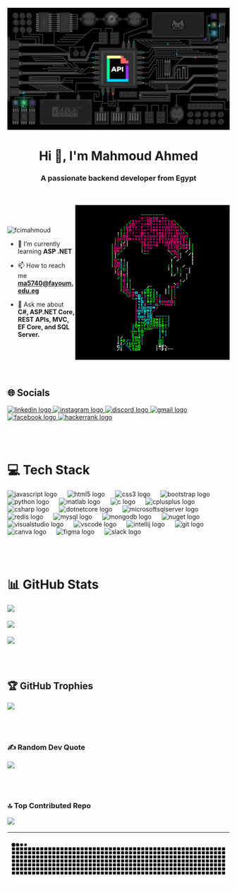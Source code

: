 ![MasterHead](https://github.com/fcimahmoud/fcimahmoud/blob/main/api-512d36c09662682717108a38bbb5c57d.gif)

<h1 align="center">Hi 👋, I'm Mahmoud Ahmed</h1>
<h3 align="center">A passionate backend developer from Egypt</h3>
<br>
<br>
<img align="right" alt="Coding" width="350" src="https://github.com/fcimahmoud/fcimahmoud/blob/main/giphy.gif">

<br>
<br>

<p align="left"> <img src="https://komarev.com/ghpvc/?username=fcimahmoud&label=Profile%20views&color=0e75b6&style=flat" alt="fcimahmoud" /> </p>

- 🌱 I’m currently learning **ASP .NET**
  
- 📫 How to reach me **ma5740@fayoum.edu.eg**
  
- 💬 Ask me about **C#, ASP.NET Core, REST APIs, MVC, EF Core, and SQL Server.**
  

<br>
<br>
<br>
<br>

## 🌐 Socials
<div align="left">
  <a href="https://www.linkedin.com/in/mahmoud-ahmed-3291b7229/" target="_blank">
    <img src="https://img.shields.io/static/v1?message=LinkedIn&logo=linkedin&label=&color=0077B5&logoColor=white&labelColor=&style=for-the-badge" height="30" alt="linkedin logo"  />
  </a>
  <a href="https://instagram.com/mahmoudahmed6432" target="_blank">
    <img src="https://img.shields.io/static/v1?message=Instagram&logo=instagram&label=&color=E4405F&logoColor=white&labelColor=&style=for-the-badge" height="30" alt="instagram logo"  />
  </a>
  <a href="https://discord.com/channels/@Blyatshoo#8701" target="_blank">
    <img src="https://img.shields.io/static/v1?message=Discord&logo=discord&label=&color=7289DA&logoColor=white&labelColor=&style=for-the-badge" height="30" alt="discord logo"  />
  </a>
  <a href="ma5740@fayoum.edu.eg" target="_blank">
    <img src="https://img.shields.io/static/v1?message=Gmail&logo=gmail&label=&color=D14836&logoColor=white&labelColor=&style=for-the-badge" height="30" alt="gmail logo"  />
  </a>
  <a href="https://www.facebook.com/share/18BqkcaLHN/?mibextid=wwXIfr" target="_blank">
    <img src="https://img.shields.io/static/v1?message=Facebook&logo=facebook&label=&color=1877F2&logoColor=white&labelColor=&style=for-the-badge" height="30" alt="facebook logo"  />
  </a>
  <a href="https://www.hackerrank.com/profile/ma5740" target="_blank">
  <img src="https://img.shields.io/static/v1?message=HackerRank&logo=hackerrank&label=&color=2EC866&logoColor=white&labelColor=&style=for-the-badge" height="30" alt="hackerrank logo"  />
  </a>
</div>

<br>
<br>
<br>

# 💻 Tech Stack
<div align="left">
  <img src="https://cdn.jsdelivr.net/gh/devicons/devicon/icons/javascript/javascript-original.svg" height="40" alt="javascript logo"  />
  <img width="15" />
  <img src="https://cdn.jsdelivr.net/gh/devicons/devicon/icons/html5/html5-original.svg" height="40" alt="html5 logo"  />
  <img width="15" />
  <img src="https://cdn.jsdelivr.net/gh/devicons/devicon/icons/css3/css3-original.svg" height="40" alt="css3 logo"  />
  <img width="15" />
  <img src="https://cdn.jsdelivr.net/gh/devicons/devicon/icons/bootstrap/bootstrap-original.svg" height="40" alt="bootstrap logo"  />
  <img width="15" />
  <img src="https://cdn.jsdelivr.net/gh/devicons/devicon/icons/python/python-original.svg" height="40" alt="python logo"  />
  <img width="15" />
  <img src="https://cdn.jsdelivr.net/gh/devicons/devicon/icons/matlab/matlab-original.svg" height="40" alt="matlab logo"  />
  <img width="15" />
  <img src="https://cdn.jsdelivr.net/gh/devicons/devicon/icons/c/c-original.svg" height="40" alt="c logo"  />
  <img width="15" />
  <img src="https://cdn.jsdelivr.net/gh/devicons/devicon/icons/cplusplus/cplusplus-original.svg" height="40" alt="cplusplus logo"  />
  <img width="15" />
  <img src="https://cdn.jsdelivr.net/gh/devicons/devicon/icons/csharp/csharp-original.svg" height="40" alt="csharp logo"  />
  <img width="15" />
  <img src="https://cdn.jsdelivr.net/gh/devicons/devicon/icons/dotnetcore/dotnetcore-original.svg" height="40" alt="dotnetcore logo"  />
  <img width="15" />
  <img src="https://cdn.jsdelivr.net/gh/devicons/devicon/icons/microsoftsqlserver/microsoftsqlserver-plain.svg" height="40" alt="microsoftsqlserver logo"  />
  <img width="15" />
  <img src="https://cdn.jsdelivr.net/gh/devicons/devicon/icons/redis/redis-original.svg" height="40" alt="redis logo"  />
  <img width="15" />
  <img src="https://cdn.jsdelivr.net/gh/devicons/devicon/icons/mysql/mysql-original.svg" height="40" alt="mysql logo"  />
  <img width="15" />
  <img src="https://cdn.jsdelivr.net/gh/devicons/devicon/icons/mongodb/mongodb-original.svg" height="40" alt="mongodb logo"  />
  <img width="15" />
  <img src="https://cdn.jsdelivr.net/gh/devicons/devicon/icons/nuget/nuget-original.svg" height="40" alt="nuget logo"  />
  <img width="15" />
  <img src="https://cdn.jsdelivr.net/gh/devicons/devicon/icons/visualstudio/visualstudio-plain.svg" height="40" alt="visualstudio logo"  />
  <img width="15" />
  <img src="https://cdn.jsdelivr.net/gh/devicons/devicon/icons/vscode/vscode-original.svg" height="40" alt="vscode logo"  />
  <img width="15" />
  <img src="https://cdn.jsdelivr.net/gh/devicons/devicon/icons/intellij/intellij-original.svg" height="40" alt="intellij logo"  />
  <img width="15" />
  <img src="https://cdn.jsdelivr.net/gh/devicons/devicon/icons/git/git-original.svg" height="40" alt="git logo"  />
  <img width="15" />
  <img src="https://cdn.jsdelivr.net/gh/devicons/devicon/icons/canva/canva-original.svg" height="40" alt="canva logo"  />
  <img width="15" />
  <img src="https://cdn.jsdelivr.net/gh/devicons/devicon/icons/figma/figma-original.svg" height="40" alt="figma logo"  />
  <img width="15" />
  <img src="https://cdn.jsdelivr.net/gh/devicons/devicon/icons/slack/slack-original.svg" height="40" alt="slack logo"  />
  <img width="15" />
</div>

<br>
<br>
<br>

# 📊 GitHub Stats
![](https://github-readme-stats.vercel.app/api?username=fcimahmoud&theme=dark&hide_border=false&include_all_commits=false&count_private=false)
<br/><br/>
![](https://github-readme-streak-stats.herokuapp.com/?user=fcimahmoud&theme=dark&hide_border=false)
<br/><br/>
![](https://github-readme-stats.vercel.app/api/top-langs/?username=fcimahmoud&theme=dark&hide_border=false&include_all_commits=false&count_private=false&layout=compact)

<br>
<br>

## 🏆 GitHub Trophies
![](https://github-profile-trophy.vercel.app/?username=fcimahmoud&theme=radical&no-frame=false&no-bg=false&margin-w=4)

<br>
<br>

### ✍️ Random Dev Quote
![](https://quotes-github-readme.vercel.app/api?type=horizontal&theme=gruvbox)

<br>
<br>

### 🔝 Top Contributed Repo
![](https://github-contributor-stats.vercel.app/api?username=fcimahmoud&limit=5&theme=dark&combine_all_yearly_contributions=true)


---

<img src="https://raw.githubusercontent.com/fcimahmoud/fcimahmoud/output/snake.svg" alt="Snake animation" />

<!-- Proudly created with GPRM ( https://gprm.itsvg.in ) -->
